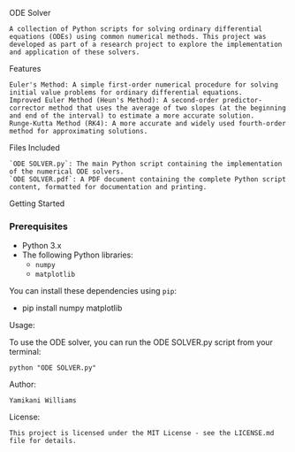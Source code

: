 ODE Solver

	A collection of Python scripts for solving ordinary differential equations (ODEs) using common numerical methods. This project was developed as part of a research project to explore the implementation and application of these solvers.

Features

	Euler's Method: A simple first-order numerical procedure for solving initial value problems for ordinary differential equations.
	Improved Euler Method (Heun's Method): A second-order predictor-corrector method that uses the average of two slopes (at the beginning and end of the interval) to estimate a more accurate solution.
	Runge-Kutta Method (RK4): A more accurate and widely used fourth-order method for approximating solutions. 

Files Included

	`ODE SOLVER.py`: The main Python script containing the implementation of the numerical ODE solvers.
	`ODE SOLVER.pdf`: A PDF document containing the complete Python script content, formatted for documentation and printing.

Getting Started

### Prerequisites
* Python 3.x
* The following Python libraries:
    * `numpy`
    * `matplotlib`

You can install these dependencies using `pip`:


* pip install numpy matplotlib

Usage:

To use the ODE solver, you can run the ODE SOLVER.py script from your terminal:

	python "ODE SOLVER.py"

Author:

	Yamikani Williams

License:

	This project is licensed under the MIT License - see the LICENSE.md file for details.

